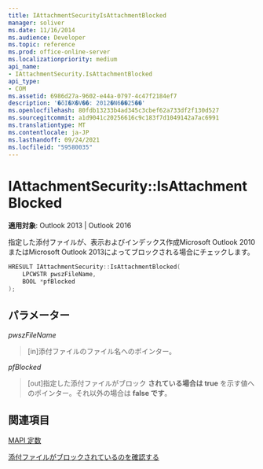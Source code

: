 ```yaml
---
title: IAttachmentSecurityIsAttachmentBlocked
manager: soliver
ms.date: 11/16/2014
ms.audience: Developer
ms.topic: reference
ms.prod: office-online-server
ms.localizationpriority: medium
api_name:
- IAttachmentSecurity.IsAttachmentBlocked
api_type:
- COM
ms.assetid: 6986d27a-9602-e44a-0797-4c47f2184ef7
description: '�ŏI�X�V��: 2012�N6��25��'
ms.openlocfilehash: 80fdb13233b4ad345c3cbef62a733df2f130d527
ms.sourcegitcommit: a1d9041c20256616c9c183f7d1049142a7ac6991
ms.translationtype: MT
ms.contentlocale: ja-JP
ms.lasthandoff: 09/24/2021
ms.locfileid: "59580035"
---
```

# <a name="iattachmentsecurityisattachmentblocked"></a>IAttachmentSecurity::IsAttachmentBlocked

  
  
**適用対象**: Outlook 2013 | Outlook 2016 
  
指定した添付ファイルが、表示およびインデックス作成Microsoft Outlook 2010またはMicrosoft Outlook 2013によってブロックされる場合にチェックします。
  
```cpp
HRESULT IAttachmentSecurity::IsAttachmentBlocked( 
    LPCWSTR pwszFileName,  
    BOOL *pfBlocked 
);
```

## <a name="parameters"></a>パラメーター

 _pwszFileName_
  
> [in]添付ファイルのファイル名へのポインター。
    
 _pfBlocked_
  
> [out]指定した添付ファイルがブロック **されている場合は true** を示す値へのポインター。それ以外の場合は **false です**。
    
## <a name="see-also"></a>関連項目



[MAPI 定数](mapi-constants.md)
  
[添付ファイルがブロックされているのを確認する](how-to-verify-an-attachment-is-blocked.md)

